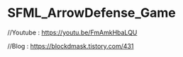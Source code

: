 # SFML_ArrowDefense_Game

//Youtube : https://youtu.be/FmAmkHbaLQU

//Blog : https://blockdmask.tistory.com/431
